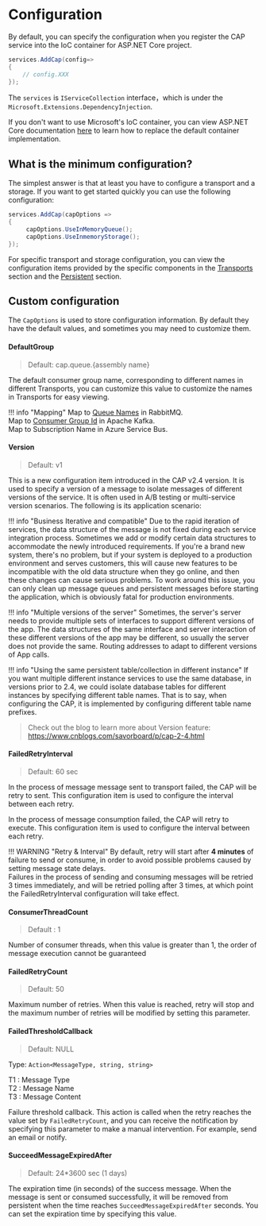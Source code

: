 # Configuration

By default, you can specify the configuration when you register the CAP service into the IoC container for ASP.NET Core project.

```c#
services.AddCap(config=> 
{
    // config.XXX 
});
```

The `services` is `IServiceCollection` interface，which is under the `Microsoft.Extensions.DependencyInjection`.

If you don't want to use Microsoft's IoC container, you can view ASP.NET Core documentation [here](https://docs.microsoft.com/en-us/aspnet/core/fundamentals/dependency-injection?view=aspnetcore-2.2#default-service-container-replacement) to learn how to replace the default container implementation.

## What is the minimum configuration?

The simplest answer is that at least you have to configure a transport and a storage. If you want to get started quickly you can use the following configuration:

```C#
services.AddCap(capOptions => 
{
     capOptions.UseInMemoryQueue();
     capOptions.UseInmemoryStorage();
});
```

For specific transport and storage configuration, you can view the configuration items provided by the specific components in the [Transports](../transports/general.md) section and the [Persistent](../persistent/general.md) section.

## Custom configuration

The `CapOptions` is used to store configuration information. By default they have the default values, and sometimes you may need to customize them.

#### DefaultGroup

> Default: cap.queue.{assembly name}

The default consumer group name, corresponding to different names in different Transports, you can customize this value to customize the names in Transports for easy viewing.

!!! info "Mapping"
    Map to [Queue Names](https://www.rabbitmq.com/queues.html#names) in RabbitMQ.  
    Map to [Consumer Group Id](http://kafka.apache.org/documentation/#group.id) in Apache Kafka.  
    Map to Subscription Name in Azure Service Bus.  

#### Version

> Default: v1

This is a new configuration item introduced in the CAP v2.4 version. It is used to specify a version of a message to isolate messages of different versions of the service. It is often used in A/B testing or multi-service version scenarios. The following is its application scenario:

!!! info "Business Iterative and compatible"
    Due to the rapid iteration of services, the data structure of the message is not fixed during each service integration process. Sometimes we add or modify certain data structures to accommodate the newly introduced requirements. If you're a brand new system, there's no problem, but if your system is deployed to a production environment and serves customers, this will cause new features to be incompatible with the old data structure when they go online, and then these changes can cause serious problems. To work around this issue, you can only clean up message queues and persistent messages before starting the application, which is obviously fatal for production environments.

!!! info "Multiple versions of the server"
    Sometimes, the server's server needs to provide multiple sets of interfaces to support different versions of the app. The data structures of the same interface and server interaction of these different versions of the app may be different, so usually the server does not provide the same. Routing addresses to adapt to different versions of App calls.

!!! info "Using the same persistent table/collection in different instance"
    If you want multiple different instance services to use the same database, in versions prior to 2.4, we could isolate database tables for different instances by specifying different table names. That is to say, when configuring the CAP, it is implemented by configuring different table name prefixes.

> Check out the blog to learn more about Version feature: https://www.cnblogs.com/savorboard/p/cap-2-4.html

#### FailedRetryInterval

> Default: 60 sec

In the process of message message sent to transport failed, the CAP will be retry to sent. This configuration item is used to configure the interval between each retry.

In the process of message consumption failed, the CAP will retry to execute. This configuration item is used to configure the interval between each retry.

!!! WARNING "Retry & Interval"
    By default, retry will start after **4 minutes** of failure to send or consume, in order to avoid possible problems caused by setting message state delays.    
    Failures in the process of sending and consuming messages will be retried 3 times immediately, and will be retried polling after 3 times, at which point the FailedRetryInterval configuration will take effect.

#### ConsumerThreadCount 

> Default : 1

Number of consumer threads, when this value is greater than 1, the order of message execution cannot be guaranteed

#### FailedRetryCount

> Default: 50

Maximum number of retries. When this value is reached, retry will stop and the maximum number of retries will be modified by setting this parameter.

#### FailedThresholdCallback

> Default: NULL

Type: `Action<MessageType, string, string>`

>
T1 : Message Type  
T2 : Message Name  
T3 : Message Content

Failure threshold callback. This action is called when the retry reaches the value set by `FailedRetryCount`, and you can receive the notification by specifying this parameter to make a manual intervention. For example, send an email or notify.

#### SucceedMessageExpiredAfter

> Default: 24*3600 sec (1 days)

The expiration time (in seconds) of the success message. When the message is sent or consumed successfully, it will be removed from persistent when the time reaches `SucceedMessageExpiredAfter` seconds. You can set the expiration time by specifying this value.